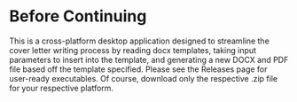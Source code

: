 # Before Continuing
This is a cross-platform desktop application designed to streamline the cover letter writing process by reading docx templates, taking input parameters to insert into the template, and generating a new DOCX and PDF file based off the template specified. Please see the Releases page for user-ready executables. Of course, download only the respective .zip file for your respective platform.
